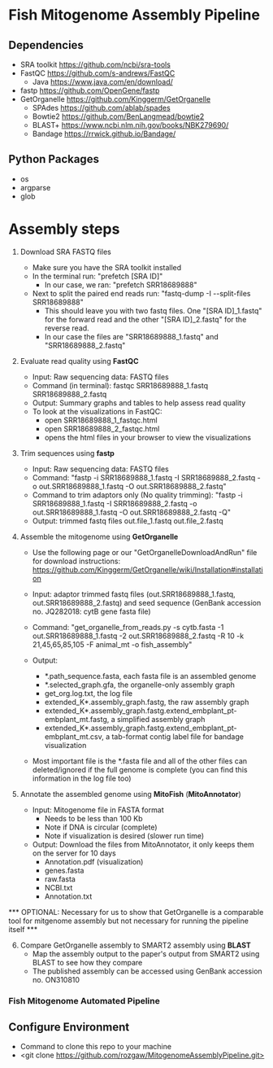 # Fish Mitogenome Assembly Pipeline

## Dependencies 
* SRA toolkit <https://github.com/ncbi/sra-tools>
* FastQC <https://github.com/s-andrews/FastQC>
    * Java <https://www.java.com/en/download/>
* fastp <https://github.com/OpenGene/fastp>
* GetOrganelle <https://github.com/Kinggerm/GetOrganelle>
    * SPAdes <https://github.com/ablab/spades>
    * Bowtie2 <https://github.com/BenLangmead/bowtie2>
    * BLAST+ <https://www.ncbi.nlm.nih.gov/books/NBK279690/>
    * Bandage <https://rrwick.github.io/Bandage/>

## Python Packages 
* os
* argparse
* glob

# Assembly steps 

1. Download SRA FASTQ files
     * Make sure you have the SRA toolkit installed
     * In the terminal run: "prefetch [SRA ID]"
          * In our case, we ran: "prefetch SRR18689888"
     * Next to split the paired end reads run: "fastq-dump -I --split-files SRR18689888"
          * This should leave you with two fastq files. One "[SRA ID]_1.fastq" for the forward read and the other "[SRA ID]_2.fastq" for the reverse read.
          * In our case the files are "SRR18689888_1.fastq" and "SRR18689888_2.fastq"

2. Evaluate read quality using __FastQC__
     * Input: Raw sequencing data: FASTQ files
     * Command (in terminal): fastqc SRR18689888_1.fastq SRR18689888_2.fastq
     * Output: Summary graphs and tables to help assess read quality
     * To look at the visualizations in FastQC:
     	* open SRR18689888_1_fastqc.html
     	* open SRR18689888_2_fastqc.html
     	* opens the html files in your browser to view the visualizations

3. Trim sequences using __fastp__
   * Input: Raw sequencing data: FASTQ files
   * Command: "fastp -i SRR18689888_1.fastq -I SRR18689888_2.fastq -o out.SRR18689888_1.fastq -O out.SRR18689888_2.fastq"
   * Command to trim adaptors only (No quality trimming): "fastp -i SRR18689888_1.fastq -I SRR18689888_2.fastq -o out.SRR18689888_1.fastq -O out.SRR18689888_2.fastq -Q"
   * Output: trimmed fastq files out.file_1.fastq out.file_2.fastq

4. Assemble the mitogenome using __GetOrganelle__
   * Use the following page or our "GetOrganelleDownloadAndRun" file for download instructions: https://github.com/Kinggerm/GetOrganelle/wiki/Installation#installation
   * Input: adaptor trimmed fastq files (out.SRR18689888_1.fastq, out.SRR18689888_2.fastq) and seed sequence (GenBank accession no. JQ282018: cytB gene fasta file)
   * Command: "get_organelle_from_reads.py -s cytb.fasta -1 out.SRR18689888_1.fastq -2 out.SRR18689888_2.fastq -R 10 -k 21,45,65,85,105 -F animal_mt -o fish_assembly"
   * Output: 
   	    * *.path_sequence.fasta, each fasta file is an assembled genome
   	    * *.selected_graph.gfa, the organelle-only assembly graph 
   	    * get_org.log.txt, the log file 
   	    * extended_K*.assembly_graph.fastg, the raw assembly graph
   	    * extended_K*.assembly_graph.fastg.extend_embplant_pt-embplant_mt.fastg, a simplified assembly graph
   	    * extended_K*.assembly_graph.fastg.extend_embplant_pt-embplant_mt.csv, a tab-format contig label file for bandage visualization

   * Most important file is the *.fasta file and all of the other files can deleted/ignored if the full genome is complete (you can find this information in the log file too)

5. Annotate the assembled genome using __MitoFish__ (__MitoAnnotator__)
   * Input: Mitogenome file in FASTA format
     	* Needs to be less than 100 Kb
     	* Note if DNA is circular (complete)
     	* Note if visualization is desired (slower run time)
   * Output: Download the files from MitoAnnotator, it only keeps them on the server for 10 days 
   	    * Annotation.pdf (visualization)
   	    * genes.fasta
   	    * raw.fasta
   	    * NCBI.txt
   	    * Annotation.txt
  
*** OPTIONAL: Necessary for us to show that GetOrganelle is a comparable tool for mitgenome assembly but not necessary for running the pipeline itself *** 

6. Compare GetOrganelle assembly to SMART2 assembly using __BLAST__
   * Map the assembly output to the paper's output from SMART2 using BLAST to see how they compare
   * The published assembly can be accessed using GenBank accession no. ON310810
  

### Fish Mitogenome Automated Pipeline

## Configure Environment 
* Command to clone this repo to your machine
* <git clone https://github.com/rozgaw/MitogenomeAssemblyPipeline.git>

